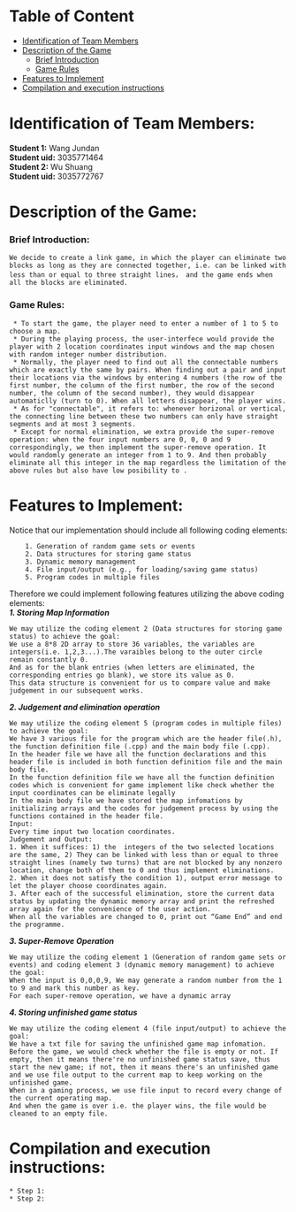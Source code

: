 # Table of Content
* [Identification of Team Members](https://github.com/WangJundan/COMP2113-Group-Project-Modified-Link-Game/blob/main/README.MD#identification-of-team-members)
* [Description of the Game](https://github.com/WangJundan/COMP2113-Group-Project-Modified-Link-Game/blob/main/README.MD#description-of-the-game)
    * [Brief Introduction](https://github.com/WangJundan/COMP2113-Group-Project-Modified-Link-Game/blob/main/README.MD#brief-introduction)
    * [Game Rules](https://github.com/WangJundan/COMP2113-Group-Project-Modified-Link-Game/blob/main/README.MD#game-rules)
* [Features to Implement](https://github.com/WangJundan/COMP2113-Group-Project-Modified-Link-Game/blob/main/README.MD#features-to-implement)
* [Compilation and execution instructions](https://github.com/WangJundan/COMP2113-Group-Project-Modified-Link-Game/blob/main/README.MD#compilation-and-execution-instructions)
# Identification of Team Members: 
   **Student 1:** Wang Jundan  
   **Student uid:** 3035771464  
   **Student 2:** Wu Shuang  
   **Student uid:** 3035772767
# Description of the Game:
  ### Brief Introduction:
    We decide to create a link game, in which the player can eliminate two blocks as long as they are connected together, i.e. can be linked with less than or equal to three straight lines， and the game ends when all the blocks are eliminated.

  
  
  ### Game Rules:
     * To start the game, the player need to enter a number of 1 to 5 to choose a map.
     * During the playing process, the user-interfece would provide the player with 2 location coordinates input windows and the map chosen with random integer number distribution.
     * Normally, the player need to find out all the connectable numbers which are exactly the same by pairs. When finding out a pair and input their locations via the windows by entering 4 numbers (the row of the first number, the column of the first number, the row of the second number, the column of the second number), they would disappear automaticlly (turn to 0). When all letters disappear, the player wins.  
     * As for "connectable", it refers to: whenever horizonal or vertical, the connecting line between these two numbers can only have straight segments and at most 3 segments. 
     * Except for normal elimination, we extra provide the super-remove operation: when the four input numbers are 0, 0, 0 and 9 correspondingly, we then implement the super-remove operation. It would randomly generate an integer from 1 to 9. And then probably eliminate all this integer in the map regardless the limitation of the above rules but also have low posibility to .
     

# Features to Implement:
Notice that our implementation should include all following coding elements:
```
    1. Generation of random game sets or events
    2. Data structures for storing game status
    3. Dynamic memory management
    4. File input/output (e.g., for loading/saving game status)
    5. Program codes in multiple files
 ```
Therefore we could implement following features utilizing the above coding elements:  
***1. Storing Map Information***  
```
We may utilize the coding element 2 (Data structures for storing game status) to achieve the goal:  
We use a 8*8 2D array to store 36 variables, the variables are integers(i.e. 1,2,3...).The varaibles belong to the outer circle remain constantly 0.
And as for the blank entries (when letters are eliminated, the corresponding entries go blank), we store its value as 0.
This data structure is convenient for us to compare value and make judgement in our subsequent works.
```
***2. Judgement and elimination operation***  
```
We may utilize the coding element 5 (program codes in multiple files) to achieve the goal:
We have 3 various file for the program which are the header file(.h), the function definition file (.cpp) and the main body file (.cpp).
In the header file we have all the function declarations and this header file is included in both function definition file and the main body file.
In the function definition file we have all the function definition codes which is convenient for game implement like check whether the input coordinates can be eliminate legally
In the main body file we have stored the map infomations by initializing arrays and the codes for judgement process by using the functions contained in the header file.
Input:  
Every time input two location coordinates.  
Judgement and Output:  
1. When it suffices: 1) the  integers of the two selected locations are the same, 2) They can be linked with less than or equal to three straight lines (namely two turns) that are not blocked by any nonzero location, change both of them to 0 and thus implement eliminations.  
2. When it does not satisfy the condition 1), output error message to let the player choose coordinates again.
3. After each of the successful elimination, store the current data status by updating the dynamic memory array and print the refreshed array again for the convenience of the user action.
When all the variables are changed to 0, print out “Game End” and end the programme.
```


***3. Super-Remove Operation***  
```
We may utilize the coding element 1 (Generation of random game sets or events) and coding element 3 (dynamic memory management) to achieve the goal:   
When the input is 0,0,0,9, We may generate a random number from the 1 to 9 and mark this number as key.
For each super-remove operation, we have a dynamic array 
```

***4. Storing unfinished game status***
```
We may utilize the coding element 4 (file input/output) to achieve the goal:
We have a txt file for saving the unfinished game map infomation.
Before the game, we would check whether the file is empty or not. If empty, then it means there're no unfinished game status save, thus start the new game; if not, then it means there's an unfinished game and we use file output to the current map to keep working on the unfinished game.
When in a gaming process, we use file input to record every change of the current operating map.
And when the game is over i.e. the player wins, the file would be cleaned to an empty file.
```

# Compilation and execution instructions:
```
* Step 1:
* Step 2:
```

